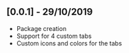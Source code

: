 ## [0.0.1] - 29/10/2019

* Package creation
* Support for 4 custom tabs
* Custom icons and colors for the tabs
